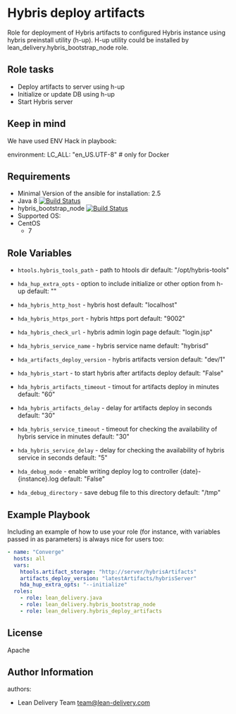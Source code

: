 Hybris deploy artifacts
=========

Role for deployment of Hybris artifacts to configured Hybris instance using hybris preinstall utility (h-up).
H-up utility could be installed by lean_delivery.hybris_bootstrap_node role.

Role tasks
------------

  - Deploy artifacts to server using h-up
  - Initialize or update DB using h-up
  - Start Hybris server


Keep in mind
------------

We have used ENV Hack in playbook:

environment:
  LC_ALL: "en_US.UTF-8" # only for Docker

Requirements
------------

  - Minimal Version of the ansible for installation: 2.5
  - Java 8 [![Build Status](https://travis-ci.org/lean-delivery/ansible-role-java.svg?branch=master)](https://travis-ci.org/lean-delivery/ansible-role-java)
  - hybris_bootstrap_node [![Build Status](https://travis-ci.org/lean-delivery/ansible-role-hybris-bootstrap-node.svg?branch=master)](https://travis-ci.org/lean-delivery/ansible-role-hybris-bootstrap-node)
  - Supported OS:
  - CentOS
    - 7

Role Variables
--------------

  - `htools.hybris_tools_path` - path to htools dir
    default: "/opt/hybris-tools"

  - `hda_hup_extra_opts` - option to include initialize or other option from h-up
    default: ""
  - `hda_hybris_http_host` - hybris host
    default: "localhost"
  - `hda_hybris_https_port` - hybris https port
    default: "9002"
  - `hda_hybris_check_url` - hybris admin login page
    default: "login.jsp"
  - `hda_hybris_service_name` - hybris service name
    default: "hybrisd"

  - `hda_artifacts_deploy_version` - hybris artifacts version
    default: "dev/1"

  - `hda_hybris_start` - to start hybris after artifacts deploy
    default: "False"
  - `hda_hybris_artifacts_timeout` - timout for artifacts deploy in minutes
    default: "60"
  - `hda_hybris_artifacts_delay` - delay for artifacts deploy in seconds
    default: "30"

  - `hda_hybris_service_timeout` - timeout for checking the availability of hybris service in minutes
    default: "30"
  - `hda_hybris_service_delay` - delay for checking the availability of hybris service in seconds
    default: "5"

  - `hda_debug_mode` - enable writing deploy log to controller {date}-{instance}.log
    default: "False"
  - `hda_debug_directory` - save debug file to this directory
    default: "/tmp"

Example Playbook
----------------

Including an example of how to use your role (for instance, with variables passed in as parameters) is always nice for users too:

```yaml
- name: "Converge"
  hosts: all
  vars:
    htools.artifact_storage: "http://server/hybrisArtifacts"
    artifacts_deploy_version: "latestArtifacts/hybrisServer"
    hda_hup_extra_opts: "--initialize"
  roles:
    - role: lean_delivery.java
    - role: lean_delivery.hybris_bootstrap_node
    - role: lean_delivery.hybris_deploy_artifacts
```

License
-------
Apache


Author Information
------------------

authors:
  - Lean Delivery Team <team@lean-delivery.com>
